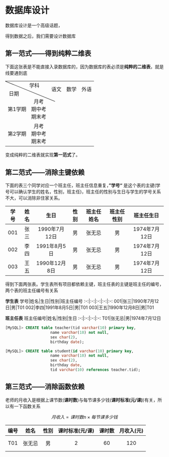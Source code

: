 # 数据库设计
数据库设计是一个高级话题，

得到数据之后，我们需要设计数据库

## 第一范式——得到纯粹二维表
下面这张表是不能直接入录数据库的，因为数据库的表必须是**纯粹的二维表**，就是线要通到底

<style>
table {
	border-collapse: collapse;
}
  
td {
	text-align: center;
	height: 50px; /*这里需要自己调整，根据自己的需求调整高度*/
	position: relative;
}
td[class=first]{
	width: 100px;
}
td[class=first]:before {
	content: "";
    position: absolute;
    width: 1px;
    height: 170px;
    top: 0;
    left: 0;
    background-color: #000;
    display: block;
    transform: rotate(-68deg);
    transform-origin: top;
    -ms-transform: rotate(-65deg);
    -ms-transform-origin: top;
}

.title1{
	position: absolute;
	top: 0px;
	right:30px;
}
.title2{
	position: absolute;
	top: 26px;
	right:95px;
}

</style>
<table>
		<tr>
			<td class="first" colspan="2"><span class="title1">学科</span><br><span class="title2">日期</span></td>
			<td>语文</td>
			<td>数学</td>
			<td>外语</td>
		</tr>
		<tr>
			<td>第1学期</td>
			<td>月考<br>期中考<br>期末考</td>
			<td> </td>
			<td> </td>
			<td> </td>
		</tr>
		<tr>
			<td>第2学期</td>
			<td>月考<br>期中考<br>期末考</td>
			<td> </td>
			<td> </td>
			<td> </td>
		</tr>
	</table>



变成纯粹的二维表就实现**第一范式**了。

## 第二范式——消除主键依赖
下面的表三个同学对应一个班主任，班主任信息重复，**”学号“** 是这个表的主键(学号可以确认学生的姓名，性别，班主任)，班主任的性别与生日与学生的学号关系不大，可以消除非住家关系。

学号|姓名|生日|性别|班主任姓名|班主任性别|班主任生日
:-:|:-:|:-:|:-:|:-:|:-:|:-:
001|张三|1990年7月12日|男|张无忌|男|1974年7月12日
002|李四|1991年8月5日|男|张无忌|男|1974年7月12日
003|王五|1990年12月8日|男|张无忌|男|1974年7月12日

得到下面两张表。学生表所有项目都依赖主键，班主任表的主键是班主任的编号，两个表的班主任编号有关系

**学生表**
学号|姓名|生日|性别|班主任编号
:-:|:-:|:-:|:-:|:-:
001|张三|1990年7月12日|男|T01
002|李四|1991年8月5日|男|T01
003|王五|1990年12月8日|男|T01

**班主任表**
班主任编号|姓名|性别|生日
:-:|:-:|:-:|:-:
T01|张无忌|男|1974年7月12日

```SQL
[MySQL]> CREATE table teacher(tid varchar(10) primary key,  
                    name varchar(10) not null,
                    sex char(2), 
                    birthday date);

[MySQL]> CREATE table student(id varchar(10) primary key,  
                    name varchar(10) not null,
                    sex char(2), 
                    birthday date,
                    tid varchar(10) references teacher.tid);
```

## 第三范式——消除函数依赖
老师的月收入是根据上课节数(**课时数**)与每节课多少钱(**课时标准(元/课)**)有关，所以有一下函数关系

$$月收入=课时数n\times{每节课多少钱}$$

编号|姓名|性别|课时标准(元/课)|课时数|月收入(元)
:-:|:-:|:-:|:-:|:-:|:-:
T01|张无忌|男|2|60|120
